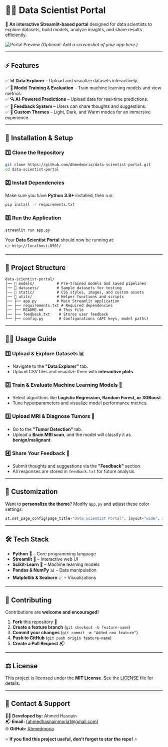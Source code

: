 # 🧑‍💻 Data Scientist Portal

🚀 **An interactive Streamlit-based portal** designed for data scientists to explore datasets, build models, analyze insights, and share results efficiently.

![Portal Preview](https://your-image-link.com) *(Optional: Add a screenshot of your app here.)*

---

## ⚡ **Features**
✅ **📊 Data Explorer** – Upload and visualize datasets interactively.  
✅ **🤖 Model Training & Evaluation** – Train machine learning models and view metrics.  
✅ **🔍 AI-Powered Predictions** – Upload data for real-time predictions.  
✅ **📢 Feedback System** – Users can share thoughts and suggestions.  
✅ **🎨 Custom Themes** – Light, Dark, and Warm modes for an immersive experience.  

---

## 🚀 **Installation & Setup**

### **1️⃣ Clone the Repository**
```bash
git clone https://github.com/Ahmedmoria/data-scientist-portal.git
cd data-scientist-portal
```

### **2️⃣ Install Dependencies**
Make sure you have **Python 3.8+** installed, then run:  
```bash
pip install -r requirements.txt
```

### **3️⃣ Run the Application**
```bash
streamlit run app.py
```
Your **Data Scientist Portal** should now be running at:  
👉 `http://localhost:8501/`  

---

## 📂 **Project Structure**
```
data-scientist-portal/
│── 📂 models/          # Pre-trained models and saved pipelines
│── 📂 datasets/        # Sample datasets for testing
│── 📂 static/          # CSS styles, images, and custom assets
│── 📂 utils/           # Helper functions and scripts
│── ├── app.py         # Main Streamlit application
│── ├── requirements.txt # Required dependencies
│── ├── README.md       # This file
│── ├── feedback.txt    # Stores user feedback
└── ├── config.py       # Configurations (API keys, model paths)
```

---

## 🧑‍💻 **Usage Guide**

### **1️⃣ Upload & Explore Datasets 📊**
- Navigate to the **"Data Explorer"** tab.  
- Upload CSV files and visualize them with **interactive plots**.  

### **2️⃣ Train & Evaluate Machine Learning Models 🤖**
- Select algorithms like **Logistic Regression, Random Forest, or XGBoost**.  
- Tune hyperparameters and visualize model performance metrics.  

### **3️⃣ Upload MRI & Diagnose Tumors 🏥**
- Go to the **"Tumor Detection"** tab.  
- Upload a **Brain MRI scan**, and the model will classify it as **benign/malignant**.  

### **4️⃣ Share Your Feedback 💬**
- Submit thoughts and suggestions via the **"Feedback"** section.  
- All responses are stored in `feedback.txt` for future analysis.  

---

## 🎨 **Customization**
Want to **personalize the theme**? Modify `app.py` and adjust these color settings:  
```python
st.set_page_config(page_title="Data Scientist Portal", layout="wide", initial_sidebar_state="expanded")
```

---

## 🛠 **Tech Stack**
- **Python** 🐍 – Core programming language  
- **Streamlit** 🎨 – Interactive web UI  
- **Scikit-Learn** 🤖 – Machine learning models  
- **Pandas & NumPy** 📊 – Data manipulation  
- **Matplotlib & Seaborn** 📈 – Visualizations  

---

## 🤝 **Contributing**
Contributions are **welcome and encouraged!**  

1. **Fork** this repository 🍴  
2. **Create a feature branch** (`git checkout -b feature-name`)  
3. **Commit your changes** (`git commit -m "Added new feature"`)  
4. **Push to GitHub** (`git push origin feature-name`)  
5. **Create a Pull Request** 📬  

---

## ⚖️ **License**
This project is licensed under the **MIT License**. See the [LICENSE](LICENSE) file for details.  

---

## 📧 **Contact & Support**
👨‍💻 **Developed by:** Ahmed Hasnain  
📬 **Email:** [ahmedhasnainmoria1@gmail.com]  
🌐 **GitHub:** [Ahmedmoria](https://github.com/Ahmedmoria)  

⭐ **If you find this project useful, don’t forget to star the repo!** ⭐  

